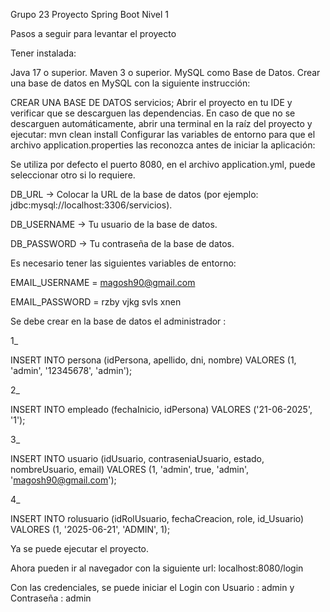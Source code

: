 Grupo 23 Proyecto Spring Boot Nivel 1

Pasos a seguir para levantar el proyecto

Tener instalada:

Java 17 o superior. Maven 3 o superior. MySQL como Base de Datos. Crear una base de datos en MySQL con la siguiente instrucción:

CREAR UNA BASE DE DATOS servicios; Abrir el proyecto en tu IDE y verificar que se descarguen las dependencias. En caso de que no se descarguen automáticamente, abrir una terminal en la raíz del proyecto y ejecutar: mvn clean install Configurar las variables de entorno para que el archivo application.properties las reconozca antes de iniciar la aplicación:

Se utiliza por defecto el puerto 8080, en el archivo application.yml, puede seleccionar otro si lo requiere.

DB_URL → Colocar la URL de la base de datos (por ejemplo: jdbc:mysql://localhost:3306/servicios).

DB_USERNAME → Tu usuario de la base de datos.

DB_PASSWORD → Tu contraseña de la base de datos.

Es necesario tener las siguientes variables de entorno:

EMAIL_USERNAME = magosh90@gmail.com

EMAIL_PASSWORD = rzby vjkg svls xnen

Se debe crear en la base de datos el administrador :

1_

INSERT INTO persona (idPersona, apellido, dni, nombre) VALORES (1, 'admin', '12345678', 'admin');

2_

INSERT INTO empleado (fechaInicio, idPersona) VALORES ('21-06-2025', '1');

3_

INSERT INTO usuario (idUsuario, contraseniaUsuario, estado, nombreUsuario, email) VALORES (1, 'admin', true, 'admin', 'magosh90@gmail.com');

4_

INSERT INTO rolusuario (idRolUsuario, fechaCreacion, role, id_Usuario) VALORES (1, '2025-06-21', 'ADMIN', 1);

Ya se puede ejecutar el proyecto.

Ahora pueden ir al navegador con la siguiente url: localhost:8080/login

Con las credenciales, se puede iniciar el Login con Usuario : admin y Contraseña : admin

